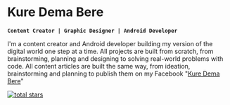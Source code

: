 # Kure Dema Bere

**`Content Creator | Graphic Designer | Android Developer`**

I'm a content creator and Android developer building my version of the digital world one step at a time.
All projects are built from scratch, from brainstorming, planning and designing to solving real-world problems with code.
All content articles are built the same way, from ideation, brainstorming and planning to publish them on my Facebook "[Kure Dema Bere](https://www.facebook.com/kuredema7)"
<p>
  <a href="https://github.com/Kuredema7?tab=repositories&sort=stargazers">
         <img alt="total stars" title="Total stars on GitHub" src="https://custom-icon-badges.demolab.com/github/stars/Kuredema7?color=f7d255&style=for-the-badge&labelColor=f7d255&logo=star"/></a>
</p>
